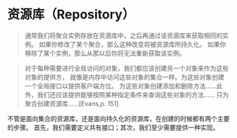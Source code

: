 资源库（Repository）
===========================================================
> 通常我们将聚合实例存放在资源库中，之后再通过该资源库来获取相同的实例。
如果你修改了某个聚合，那么这种改变将被资源库所持久化。
如果你移除了某个实例，那么从那以后你将无法重新获取该实例。

> 对于每种需要进行全局访问的对象，我们都应该创建另一个对象来作为这些对象的提供方，
就像是内存中访问这些对象的集合一样。为这些对象创建一个全局接口以提供客户端方位。
为这些对象创建添加和删除方法……此外，我们还应该提供能够按照某种指定条件来查询这些对象的方法……
只为聚合创建资源库……[Evans,p. 151]



  不管是面向集合的资源库，还是面向持久化的资源库，在创建的时候都有两个主要的步骤。
  首先，我们需要定义共有接口；其次，我们至少需要提供一种实现。
